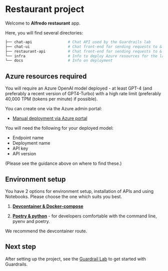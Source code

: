 #  Restaurant project

Welcome to **Alfredo restaurant** app.

Here, you will find several directories: 

```bash 
├── chat-api                # Chat API used by the Guardrails lab 
├── chat-ui                 # Chat front-end for sending requests to & seeing results from the Chat API
├── restaurant-api          # Chat front-end for sending requests to & seeing results from the Chat API
└── infra                   # Info to deploy Azure resources for the lab 
└── docs                    # Info on deployment 
```

## Azure resources required

You will require an Azure OpenAI model deployed - at least GPT-4 (and preferably a recent version of GPT4-Turbo)
with a high rate limit (preferably 40,000 TPM (tokens per minute)  if possible).

You can create one via the Azure admin portal:

- [Manual deployment via Azure portal](infra/manual-deployment-in-azure-portal.md)

You will need the following for your deployed model:

- Endpoint name
- Deployment name
- API key
- API version

(Please see the guidance above on where to find these.)

## Environment setup

You have 2 options for environment setup, installation of APIs and using Notebooks. Please choose the one which suits you best.

1. [**Devcontainer & Docker-compose**](docs/environment-setup-devcontainer.md) 

2. [**Poetry & python**](docs/environment-setup-local-virtualenv.md) - for developers comfortable with the command line, pyenv and poetry.

We recommend the devcontainer route.

## Next step

After setting up the project, see the [Guardrail Lab](../guardrail-lab/00-Start-Here/README.md) to get started with Guardrails.
